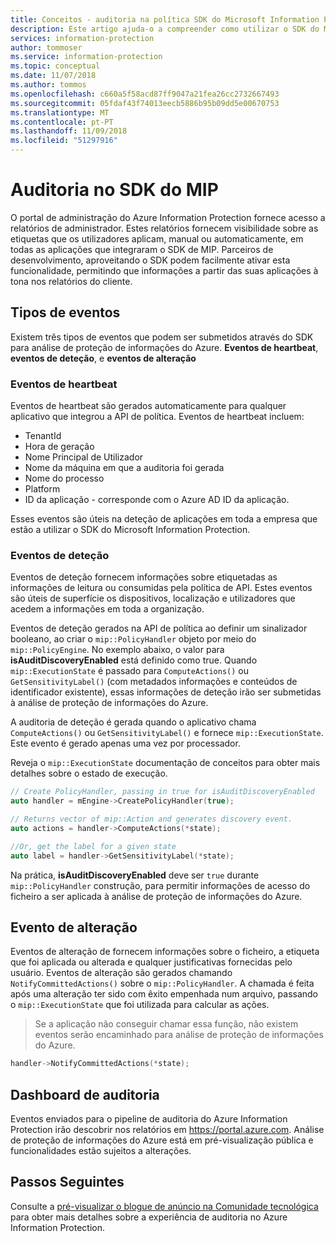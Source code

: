 ```yaml
---
title: Conceitos - auditoria na política SDK do Microsoft Information Protection API
description: Este artigo ajuda-o a compreender como utilizar o SDK do Microsoft Information Protection para submeter a API de política de auditoria de eventos para análise de proteção de informações do Azure.
services: information-protection
author: tommoser
ms.service: information-protection
ms.topic: conceptual
ms.date: 11/07/2018
ms.author: tommos
ms.openlocfilehash: c660a5f58acd87ff9047a21fea26cc2732667493
ms.sourcegitcommit: 05fdaf43f74013eecb5886b95b09dd5e00670753
ms.translationtype: MT
ms.contentlocale: pt-PT
ms.lasthandoff: 11/09/2018
ms.locfileid: "51297916"
---
```

# <a name="auditing-in-the-mip-sdk"></a>Auditoria no SDK do MIP

O portal de administração do Azure Information Protection fornece acesso a relatórios de administrador. Estes relatórios fornecem visibilidade sobre as etiquetas que os utilizadores aplicam, manual ou automaticamente, em todas as aplicações que integraram o SDK de MIP. Parceiros de desenvolvimento, aproveitando o SDK podem facilmente ativar esta funcionalidade, permitindo que informações a partir das suas aplicações à tona nos relatórios do cliente.

## <a name="event-types"></a>Tipos de eventos

Existem três tipos de eventos que podem ser submetidos através do SDK para análise de proteção de informações do Azure. **Eventos de heartbeat**, **eventos de deteção**, e **eventos de alteração**

### <a name="heartbeat-events"></a>Eventos de heartbeat

Eventos de heartbeat são gerados automaticamente para qualquer aplicativo que integrou a API de política. Eventos de heartbeat incluem:

* TenantId
* Hora de geração
* Nome Principal de Utilizador
* Nome da máquina em que a auditoria foi gerada
* Nome do processo
* Platform
* ID da aplicação - corresponde com o Azure AD ID da aplicação.

Esses eventos são úteis na deteção de aplicações em toda a empresa que estão a utilizar o SDK do Microsoft Information Protection.

### <a name="discovery-events"></a>Eventos de deteção

Eventos de deteção fornecem informações sobre etiquetadas as informações de leitura ou consumidas pela política de API. Estes eventos são úteis de superfície os dispositivos, localização e utilizadores que acedem a informações em toda a organização.

Eventos de deteção gerados na API de política ao definir um sinalizador booleano, ao criar o `mip::PolicyHandler` objeto por meio do `mip::PolicyEngine`. No exemplo abaixo, o valor para **isAuditDiscoveryEnabled** está definido como true. Quando `mip::ExecutionState` é passado para `ComputeActions()` ou `GetSensitivityLabel()` (com metadados informações e conteúdos de identificador existente), essas informações de deteção irão ser submetidas à análise de proteção de informações do Azure.

A auditoria de deteção é gerada quando o aplicativo chama `ComputeActions()` ou `GetSensitivityLabel()` e fornece `mip::ExecutionState`. Este evento é gerado apenas uma vez por processador.

Reveja o `mip::ExecutionState` documentação de conceitos para obter mais detalhes sobre o estado de execução.

```cpp
// Create PolicyHandler, passing in true for isAuditDiscoveryEnabled
auto handler = mEngine->CreatePolicyHandler(true);

// Returns vector of mip::Action and generates discovery event.
auto actions = handler->ComputeActions(*state);

//Or, get the label for a given state
auto label = handler->GetSensitivityLabel(*state);
```

Na prática, **isAuditDiscoveryEnabled** deve ser `true` durante `mip::PolicyHandler` construção, para permitir informações de acesso do ficheiro a ser aplicada à análise de proteção de informações do Azure.

## <a name="change-event"></a>Evento de alteração

Eventos de alteração de fornecem informações sobre o ficheiro, a etiqueta que foi aplicada ou alterada e qualquer justificativas fornecidas pelo usuário. Eventos de alteração são gerados chamando `NotifyCommittedActions()` sobre o `mip::PolicyHandler`. A chamada é feita após uma alteração ter sido com êxito empenhada num arquivo, passando o `mip::ExecutionState` que foi utilizada para calcular as ações.

> Se a aplicação não conseguir chamar essa função, não existem eventos serão encaminhado para análise de proteção de informações do Azure.

```cpp
handler->NotifyCommittedActions(*state);
```

## <a name="audit-dashboard"></a>Dashboard de auditoria

Eventos enviados para o pipeline de auditoria do Azure Information Protection irão descobrir nos relatórios em https://portal.azure.com. Análise de proteção de informações do Azure está em pré-visualização pública e funcionalidades estão sujeitos a alterações.

## <a name="next-steps"></a>Passos Seguintes

Consulte a [pré-visualizar o blogue de anúncio na Comunidade tecnológica](https://techcommunity.microsoft.com/t5/Azure-Information-Protection/Data-discovery-reporting-and-analytics-for-all-your-data-with/ba-p/253854) para obter mais detalhes sobre a experiência de auditoria no Azure Information Protection.

